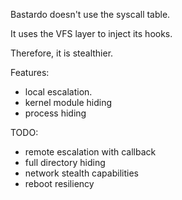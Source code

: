 Bastardo doesn't use the syscall table.

It uses the VFS layer to inject its hooks.

Therefore, it is stealthier.

Features:
* local escalation.
* kernel module hiding
* process hiding

TODO:
* remote escalation with callback
* full directory hiding
* network stealth capabilities
* reboot resiliency
